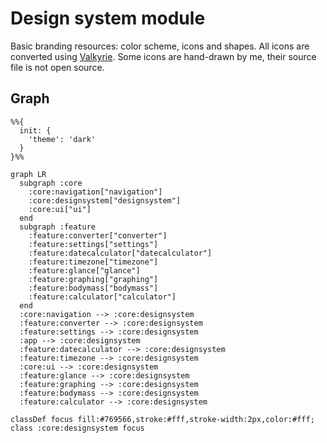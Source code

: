 # Design system module

Basic branding resources: color scheme, icons and shapes. All icons are converted using [Valkyrie](https://github.com/ComposeGears/Valkyrie/). Some icons are hand-drawn by me, their source file is not open source.

## Graph

```mermaid
%%{
  init: {
    'theme': 'dark'
  }
}%%

graph LR
  subgraph :core
    :core:navigation["navigation"]
    :core:designsystem["designsystem"]
    :core:ui["ui"]
  end
  subgraph :feature
    :feature:converter["converter"]
    :feature:settings["settings"]
    :feature:datecalculator["datecalculator"]
    :feature:timezone["timezone"]
    :feature:glance["glance"]
    :feature:graphing["graphing"]
    :feature:bodymass["bodymass"]
    :feature:calculator["calculator"]
  end
  :core:navigation --> :core:designsystem
  :feature:converter --> :core:designsystem
  :feature:settings --> :core:designsystem
  :app --> :core:designsystem
  :feature:datecalculator --> :core:designsystem
  :feature:timezone --> :core:designsystem
  :core:ui --> :core:designsystem
  :feature:glance --> :core:designsystem
  :feature:graphing --> :core:designsystem
  :feature:bodymass --> :core:designsystem
  :feature:calculator --> :core:designsystem

classDef focus fill:#769566,stroke:#fff,stroke-width:2px,color:#fff;
class :core:designsystem focus
```